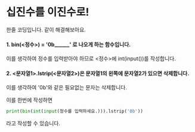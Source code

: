 # 십진수를 이진수로!
한줄 코딩입니다. 같이 해결해보아요.

#### 1. bin(<정수>) = '0b______' 로 나오게 하는 함수입니다.
이를 생각하여 정수를 입력받아야 하므로 <정수>에 int(input())를 작성합니다.
<br>

#### 2. <문자열1>.lstrip(<문자열2>)은 문자열1의 왼쪽에 문자열2가 있으면 삭제합니다.
이를 생각하여 '0b'와 같은 필요없는 문자는 삭제합니다.

이를 한번에 작성하면
```python
print(bin(int(input(정수를 입력하세요.))).lstrip('0b'))
```

라고 작성할 수 있습니다.
